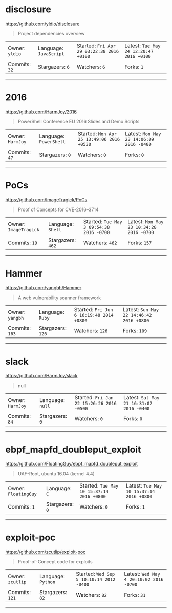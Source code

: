 # disclosure

https://github.com/yldio/disclosure
<blockquote>
Project dependencies overview
</blockquote>

<table>
<tr><td>Owner: <code>yldio</code></td>
    <td>Language: <code>JavaScript</code></td>
    <td>Started: <code>Fri Apr 29 03:22:38 2016 +0100</code></td>
    <td>Latest: <code>Tue May 24 12:20:47 2016 +0100</code></td></tr>
<tr><td>Commits: <code>32</code></td>
    <td>Stargazers: <code>6</code></td>
    <td>Watchers: <code>6</code></td>
    <td>Forks: <code>1</code></td></tr>
</table>

---

# 2016

https://github.com/HarmJoy/2016
<blockquote>
PowerShell Conference EU 2016 Slides and Demo Scripts
</blockquote>

<table>
<tr><td>Owner: <code>HarmJoy</code></td>
    <td>Language: <code>PowerShell</code></td>
    <td>Started: <code>Mon Apr 25 13:49:06 2016 +0530</code></td>
    <td>Latest: <code>Mon May 23 14:06:09 2016 -0400</code></td></tr>
<tr><td>Commits: <code>47</code></td>
    <td>Stargazers: <code>0</code></td>
    <td>Watchers: <code>0</code></td>
    <td>Forks: <code>0</code></td></tr>
</table>

---

# PoCs

https://github.com/ImageTragick/PoCs
<blockquote>
Proof of Concepts for CVE-2016–3714
</blockquote>

<table>
<tr><td>Owner: <code>ImageTragick</code></td>
    <td>Language: <code>Shell</code></td>
    <td>Started: <code>Tue May 3 09:54:38 2016 -0700</code></td>
    <td>Latest: <code>Mon May 23 10:34:28 2016 -0700</code></td></tr>
<tr><td>Commits: <code>19</code></td>
    <td>Stargazers: <code>462</code></td>
    <td>Watchers: <code>462</code></td>
    <td>Forks: <code>157</code></td></tr>
</table>

---

# Hammer

https://github.com/yangbh/Hammer
<blockquote>
A web vulnerability scanner framework
</blockquote>

<table>
<tr><td>Owner: <code>yangbh</code></td>
    <td>Language: <code>Ruby</code></td>
    <td>Started: <code>Fri Jun 6 16:19:48 2014 +0800</code></td>
    <td>Latest: <code>Sun May 22 14:46:42 2016 +0800</code></td></tr>
<tr><td>Commits: <code>163</code></td>
    <td>Stargazers: <code>126</code></td>
    <td>Watchers: <code>126</code></td>
    <td>Forks: <code>109</code></td></tr>
</table>

---

# slack

https://github.com/HarmJoy/slack
<blockquote>
null
</blockquote>

<table>
<tr><td>Owner: <code>HarmJoy</code></td>
    <td>Language: <code>null</code></td>
    <td>Started: <code>Fri Jan 22 15:26:26 2016 -0500</code></td>
    <td>Latest: <code>Sat May 21 16:31:02 2016 -0400</code></td></tr>
<tr><td>Commits: <code>84</code></td>
    <td>Stargazers: <code>0</code></td>
    <td>Watchers: <code>0</code></td>
    <td>Forks: <code>0</code></td></tr>
</table>

---

# ebpf_mapfd_doubleput_exploit

https://github.com/FloatingGuy/ebpf_mapfd_doubleput_exploit
<blockquote>
UAF-Root,  ubuntu 16.04 (kernel 4.4)
</blockquote>

<table>
<tr><td>Owner: <code>FloatingGuy</code></td>
    <td>Language: <code>C</code></td>
    <td>Started: <code>Tue May 10 15:37:14 2016 +0800</code></td>
    <td>Latest: <code>Tue May 10 15:37:14 2016 +0800</code></td></tr>
<tr><td>Commits: <code>1</code></td>
    <td>Stargazers: <code>0</code></td>
    <td>Watchers: <code>0</code></td>
    <td>Forks: <code>1</code></td></tr>
</table>

---

# exploit-poc

https://github.com/zcutlip/exploit-poc
<blockquote>
Proof-of-Concept code for exploits
</blockquote>

<table>
<tr><td>Owner: <code>zcutlip</code></td>
    <td>Language: <code>Python</code></td>
    <td>Started: <code>Wed Sep 5 10:10:14 2012 -0400</code></td>
    <td>Latest: <code>Wed May 4 20:10:02 2016 -0700</code></td></tr>
<tr><td>Commits: <code>121</code></td>
    <td>Stargazers: <code>82</code></td>
    <td>Watchers: <code>82</code></td>
    <td>Forks: <code>31</code></td></tr>
</table>

---

